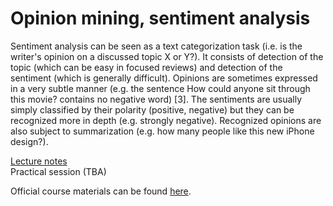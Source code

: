 # Opinion mining, sentiment analysis

Sentiment analysis can be seen as a text categorization task (i.e. is the writer's opinion on a discussed topic X or Y?). It consists of detection of the topic (which can be easy in focused reviews) and detection of the sentiment (which is generally difficult). Opinions are sometimes expressed in a very subtle manner (e.g. the sentence How could anyone sit through this movie? contains no negative word) [3]. The sentiments are usually simply classified by their polarity (positive, negative) but they can be recognized more in depth (e.g. strongly negative). Recognized opinions are also subject to summarization (e.g. how many people like this new iPhone design?).

[Lecture notes](https://github.com/katarinagresova/ia161/blob/main/Opinion_mining_Sentiment_analysis/notes.md)  
Practical session (TBA)


Official course materials can be found [here](https://nlp.fi.muni.cz/en/AdvancedNlpCourse/OpinionSentiment).
